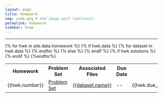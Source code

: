 ```yaml
---
layout: page
title: Homework
img: code.png # Add image post (optional)
permalink: homework
sidebar: true
---
```


---


<table>
<tr>
<th> <b>Homework</b></th>
<th> <b> Problem Set </b></th>
<th> <b>Associated Files</b></th>
<th> <b> Due Date</b> </th>
</tr>
{% for hwk in site.data.homework %}
<tr>
<td> {{hwk.number}} </td>
<td> <a href="http://www.rpgroup.caltech.edu/bige105/hwk/{{hwk.pset}}"> Problem Set </a></td>
{% if hwk.data %}
{% for dataset in hwk.data %}
<td> <a href="http://www.rpgroup.caltech.edu/bige105/data/{{dataset.link}}">{{dataset.name}}</a></td>
{% endfor %}
{% else %}
<td> -- </td>
{% endif %}
<td> {{hwk.due_date}} </td>
{% if hwk.solutions %}
<td> <a href="https://rpdata.caltech.edu/courses/bige105/2020/{{hwk.solns}}">Solutions</a></td>
{% endif %}
</tr>
{%endfor%}
</table>
